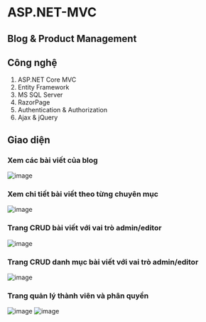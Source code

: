 # ASP.NET-MVC

## Blog & Product Management

## Công nghệ
1. ASP.NET Core MVC
2. Entity Framework
3. MS SQL Server
4. RazorPage
5. Authentication & Authorization
6. Ajax & jQuery

## Giao diện

### Xem các bài viết của blog
![image](https://github.com/Haix1xx/ASP.NET-MVC/assets/94236029/bbba9011-eb2d-4038-9dc9-4e241c9e1aed)


### Xem chi tiết bài viết theo từng chuyên mục
![image](https://github.com/Haix1xx/ASP.NET-MVC/assets/94236029/df4bf4e0-e256-484c-901d-1b9aa2ff10dd)


### Trang CRUD bài viết với vai trò admin/editor
![image](https://github.com/Haix1xx/ASP.NET-MVC/assets/94236029/f4e0d759-bbb2-4970-9630-cfc5872ad6fa)

### Trang CRUD danh mục bài viết với vai trò admin/editor
![image](https://github.com/Haix1xx/ASP.NET-MVC/assets/94236029/4e6780c6-6503-4027-9829-5ce5c84324f7)


### Trang quản lý thành viên và phân quyền
![image](https://github.com/Haix1xx/ASP.NET-MVC/assets/94236029/7d68a2cf-9bf4-4912-bb48-ae6151678b92)
![image](https://github.com/Haix1xx/ASP.NET-MVC/assets/94236029/405cf42b-268e-41a6-8517-ee4b8b42eb8c)





